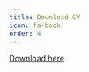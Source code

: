 ```yaml
---
title: Download CV
icon: fa-book
order: 4
---
```


[Download here](https://1drv.ms/w/s!ArASGpZYr_kx_RqBFrkBFx0iFc8_)